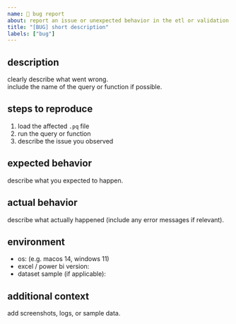 ```yaml
---
name: 🐛 bug report
about: report an issue or unexpected behavior in the etl or validation scripts
title: "[BUG] short description"
labels: ["bug"]
---
```


## description
clearly describe what went wrong.  
include the name of the query or function if possible.

## steps to reproduce
1. load the affected `.pq` file  
2. run the query or function  
3. describe the issue you observed  

## expected behavior
describe what you expected to happen.

## actual behavior
describe what actually happened (include any error messages if relevant).

## environment
- os: (e.g. macos 14, windows 11)
- excel / power bi version:
- dataset sample (if applicable):

## additional context
add screenshots, logs, or sample data.
